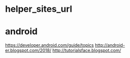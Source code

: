 # helper_sites_url
# android
  https://developer.android.com/guide/topics
  http://android-er.blogspot.com/2018/
  http://tutorialsface.blogspot.com/
